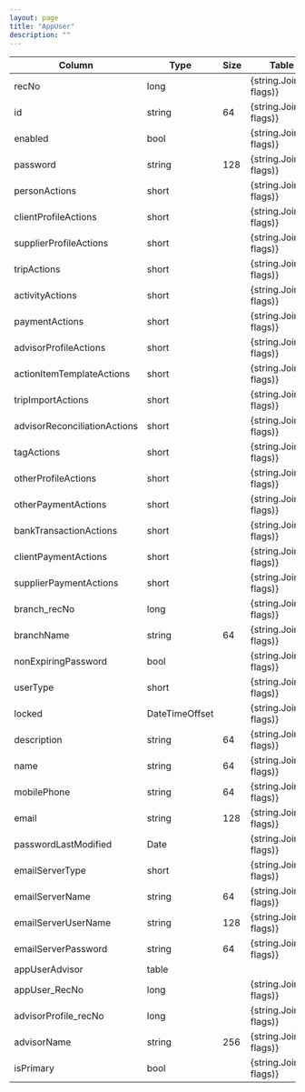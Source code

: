 ```yaml
---
layout: page
title: "AppUser"
description: ""
---
```




| Column | Type | Size | Table | Description |
| ------ | ---- | ---- | ----- | ----------- |
| recNo | long |  | {string.Join(',', flags)} | appUser | 
| id | string | 64 | {string.Join(',', flags)} | appUser | 
| enabled | bool |  | {string.Join(',', flags)} | appUser | 
| password | string | 128 | {string.Join(',', flags)} | appUser | 
| personActions | short |  | {string.Join(',', flags)} | appUser | 
| clientProfileActions | short |  | {string.Join(',', flags)} | appUser | 
| supplierProfileActions | short |  | {string.Join(',', flags)} | appUser | 
| tripActions | short |  | {string.Join(',', flags)} | appUser | 
| activityActions | short |  | {string.Join(',', flags)} | appUser | 
| paymentActions | short |  | {string.Join(',', flags)} | appUser | 
| advisorProfileActions | short |  | {string.Join(',', flags)} | appUser | 
| actionItemTemplateActions | short |  | {string.Join(',', flags)} | appUser | 
| tripImportActions | short |  | {string.Join(',', flags)} | appUser | 
| advisorReconciliationActions | short |  | {string.Join(',', flags)} | appUser | 
| tagActions | short |  | {string.Join(',', flags)} | appUser | 
| otherProfileActions | short |  | {string.Join(',', flags)} | appUser | 
| otherPaymentActions | short |  | {string.Join(',', flags)} | appUser | 
| bankTransactionActions | short |  | {string.Join(',', flags)} | appUser | 
| clientPaymentActions | short |  | {string.Join(',', flags)} | appUser | 
| supplierPaymentActions | short |  | {string.Join(',', flags)} | appUser | 
| branch_recNo | long |  | {string.Join(',', flags)} | appUser | 
| branchName | string | 64 | {string.Join(',', flags)} | appUser | 
| nonExpiringPassword | bool |  | {string.Join(',', flags)} | appUser | 
| userType | short |  | {string.Join(',', flags)} | appUser | 
| locked | DateTimeOffset |  | {string.Join(',', flags)} | appUser | 
| description | string | 64 | {string.Join(',', flags)} | appUser | 
| name | string | 64 | {string.Join(',', flags)} | appUser | 
| mobilePhone | string | 64 | {string.Join(',', flags)} | appUser | 
| email | string | 128 | {string.Join(',', flags)} | appUser | 
| passwordLastModified | Date |  | {string.Join(',', flags)} | appUser | 
| emailServerType | short |  | {string.Join(',', flags)} | appUser | 
| emailServerName | string | 64 | {string.Join(',', flags)} | appUser | 
| emailServerUserName | string | 128 | {string.Join(',', flags)} | appUser | 
| emailServerPassword | string | 64 | {string.Join(',', flags)} | appUser | 
| appUserAdvisor  | table |  |  |  | 
| appUser_RecNo | long |  | {string.Join(',', flags)} | appUserAdvisor | 
| advisorProfile_recNo | long |  | {string.Join(',', flags)} | appUserAdvisor | 
| advisorName | string | 256 | {string.Join(',', flags)} | appUserAdvisor | 
| isPrimary | bool |  | {string.Join(',', flags)} | appUserAdvisor | 


